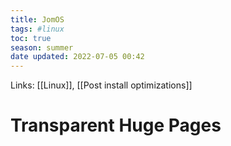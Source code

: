 ```yaml
---
title: JomOS
tags: #linux
toc: true
season: summer
date updated: 2022-07-05 00:42
---
```


Links: [[Linux]], [[Post install optimizations]]

# Transparent Huge Pages
